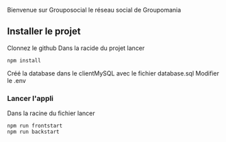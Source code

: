 Bienvenue sur Grouposocial le réseau social de Groupomania

## Installer le projet
Clonnez le github
Dans la racide du projet lancer
```
npm install
```
Créé la database dans le clientMySQL avec le fichier database.sql
Modifier le .env

### Lancer l'appli
Dans la racine du fichier lancer
```
npm run frontstart
npm run backstart
```
